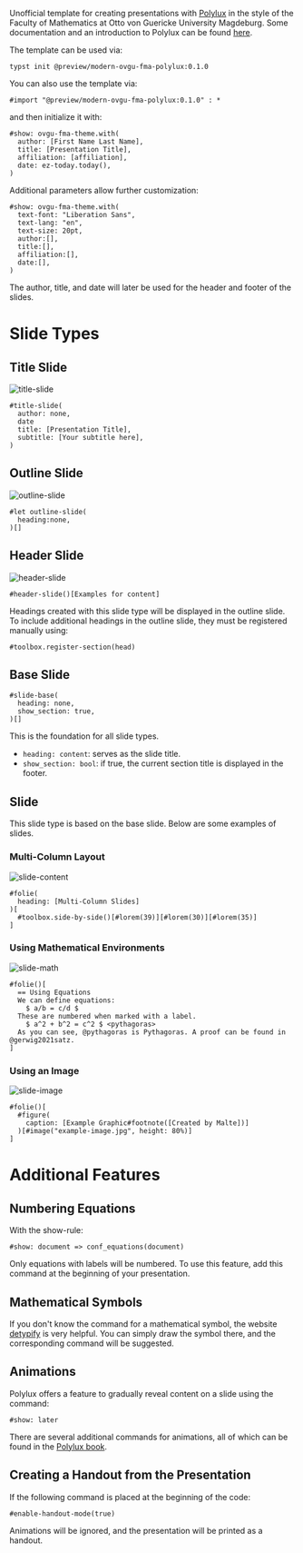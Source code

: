 Unofficial template for creating presentations with [Polylux](https://typst.app/universe/package/polylux) in the style of the Faculty of Mathematics at Otto von Guericke University Magdeburg. Some documentation and an introduction to Polylux can be found [here](https://polylux.dev/book/).

The template can be used via:
```
typst init @preview/modern-ovgu-fma-polylux:0.1.0
```

You can also use the template via:
```typ
#import "@preview/modern-ovgu-fma-polylux:0.1.0" : *
```
and then initialize it with:
```typ
#show: ovgu-fma-theme.with(
  author: [First Name Last Name],
  title: [Presentation Title],
  affiliation: [affiliation],
  date: ez-today.today(),
)
```
Additional parameters allow further customization:
```typ
#show: ovgu-fma-theme.with(
  text-font: "Liberation Sans",
  text-lang: "en",
  text-size: 20pt,
  author:[],
  title:[],
  affiliation:[],
  date:[],
)
```
The author, title, and date will later be used for the header and footer of the slides.

# Slide Types
## Title Slide
![title-slide](./images/title-slide.png)
```typ
#title-slide(
  author: none,
  date
  title: [Presentation Title],
  subtitle: [Your subtitle here],
)
```

## Outline Slide
![outline-slide](./images/outline-slide.png)
```typ
#let outline-slide(
  heading:none,
)[]
```

## Header Slide
![header-slide](./images/header-slide.png)
```typ
#header-slide()[Examples for content]
```
Headings created with this slide type will be displayed in the outline slide. To include additional headings in the outline slide, they must be registered manually using:
```typ
#toolbox.register-section(head)
```

## Base Slide
```typ
#slide-base(
  heading: none,
  show_section: true,
)[]
```
This is the foundation for all slide types.
- `heading: content`: serves as the slide title.
- `show_section: bool`: if true, the current section title is displayed in the footer.

## Slide
This slide type is based on the base slide. Below are some examples of slides.
### Multi-Column Layout
![slide-content](./images/slide-content.png)
```typ
#folie(
  heading: [Multi-Column Slides]
)[
  #toolbox.side-by-side()[#lorem(39)][#lorem(30)][#lorem(35)]
]
```

### Using Mathematical Environments
![slide-math](./images/slide-math.png)
```typ
#folie()[
  == Using Equations
  We can define equations:
    $ a/b = c/d $
  These are numbered when marked with a label.
    $ a^2 + b^2 = c^2 $ <pythagoras>
  As you can see, @pythagoras is Pythagoras. A proof can be found in @gerwig2021satz.
]
```

### Using an Image
![slide-image](./images/slide-image.png)
```typ
#folie()[
  #figure(
    caption: [Example Graphic#footnote([Created by Malte])]
  )[#image("example-image.jpg", height: 80%)]
]
```

# Additional Features

## Numbering Equations

With the show-rule:

```typ
#show: document => conf_equations(document)
```

Only equations with labels will be numbered. To use this feature, add this command at the beginning of your presentation.

## Mathematical Symbols

If you don't know the command for a mathematical symbol, the website [detypify](https://detypify.quarticcat.com/) is very helpful. You can simply draw the symbol there, and the corresponding command will be suggested.

## Animations

Polylux offers a feature to gradually reveal content on a slide using the command:

```typ
#show: later
```

There are several additional commands for animations, all of which can be found in the [Polylux book](https://polylux.dev/book/dynamic/helper.html#higher-level-helper-functions).

## Creating a Handout from the Presentation

If the following command is placed at the beginning of the code:

```typ
#enable-handout-mode(true)
```

Animations will be ignored, and the presentation will be printed as a handout.

